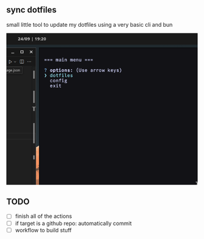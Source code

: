 ## sync dotfiles
small little tool to update my dotfiles using a very basic cli and bun

<p align="center">
  <img src="https://github.com/mezleca/sync-dotfiles/blob/main/static/showcase.png">
</p>

## TODO
- [ ] finish all of the actions
- [ ] if target is a github repo: automatically commit
- [ ] workflow to build stuff
